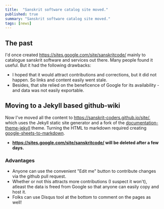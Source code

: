 ```yaml
---
title:  "Sanskrit software catalog site moved."
published: true
summary: "Sanskrit software catalog site moved."
tags: [news]
---
```

## The past

I'd once created <https://sites.google.com/site/sanskritcode/> mainly to catalogue sanskrit software and services out there. Many people found it useful. But it had the following drawbacks:

- I hoped that it would attract contributions and corrections, but it did not happen. So links and content easily went stale.
- Besides, that site relied on the beneficence of Google for its availability - and data was not easily exportable.

## Moving to a Jekyll based github-wiki

Now I've moved all the content to <https://sanskrit-coders.github.io/site/>, which uses the Jekyll static site generator and a fork of the [documentation-theme-jekyll](https://github.com/tomjoht/documentation-theme-jekyll) theme. Turning the HTML to markdown required creating [google-sheets-to-markdown](https://vvasuki.github.io/google-sheets-to-markdown/).

- **<https://sites.google.com/site/sanskritcode/> will be deleted after a few days.**

### Advantages
- Anyone can use the convenient "Edit me" button to contribute changes via the github pull request.
- Whether or not this attracts more contributions (I suspect it won't), atleast the data is freed from Google so that anyone can easily copy and host it.
- Folks can use Disqus tool at the bottom to comment on the pages as well!
